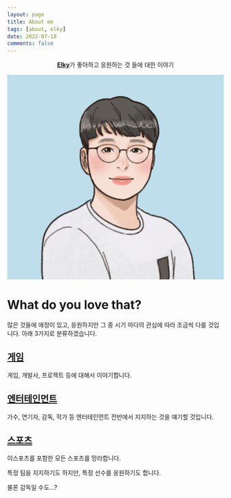 ```yaml
---
layout: page
title: About me
tags: [about, elky]
date: 2022-07-18
comments: false
---
```

    
<center><a href="https://elky84.github.io/fan"><b>Elky</b></a>가 좋아하고 응원하는 것 들에 대한 이야기</center>

![Profile](../assets/img/elky.png)

# What do you love that?

많은 것들에 애정이 있고, 응원하지만 그 중 시기 마다의 관심에 따라 조금씩 다를 것입니다.
아래 3가지로 분류하겠습니다.

## [게임](https://elky84.github.io/fan/tags/#게임)

게임, 개발사, 프로젝트 등에 대해서 이야기합니다.
 
## [엔터테인먼트](https://elky84.github.io/fan/tags/#엔터테인먼트)

가수, 연기자, 감독, 작가 등 엔터테인먼트 전반에서 지지하는 것을 얘기할 것입니다.

## [스포츠](https://elky84.github.io/fan/tags/#스포츠)

이스포츠를 포함한 모든 스포츠를 망라합니다.

특정 팀을 지지하기도 하지만, 특정 선수를 응원하기도 합니다.

물론 감독일 수도...?
